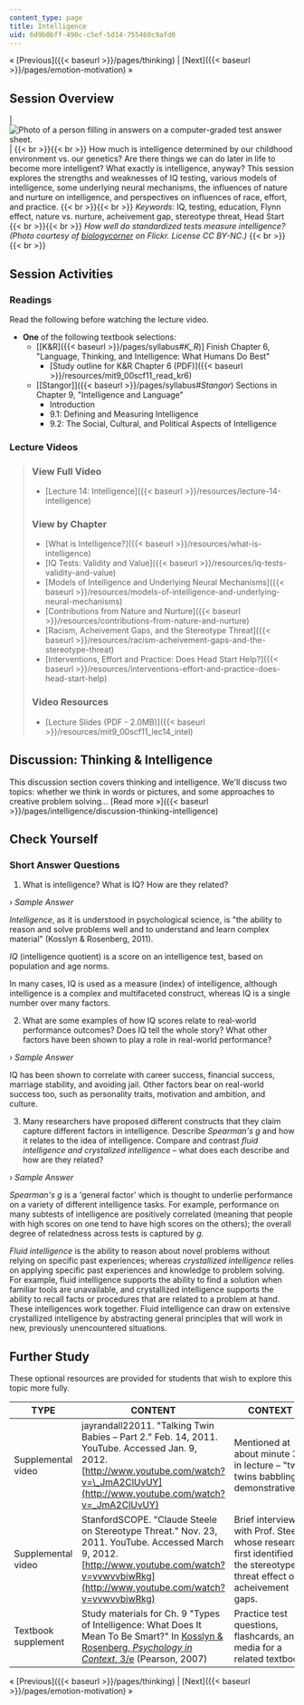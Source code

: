 ```yaml
---
content_type: page
title: Intelligence
uid: 6d9b0bff-490c-c5ef-5d14-755460c9afd0
---
```


« [Previous]({{< baseurl >}}/pages/thinking) | [Next]({{< baseurl >}}/pages/emotion-motivation) »

Session Overview
----------------

| ![Photo of a person filling in answers on a computer-graded test answer sheet.](BASEURL_PLACEHOLDER/resources/lec14_chp) |  {{< br >}}{{< br >}} How much is intelligence determined by our childhood environment vs. our genetics? Are there things we can do later in life to become more intelligent? What exactly is intelligence, anyway? This session explores the strengths and weaknesses of IQ testing, various models of intelligence, some underlying neural mechanisms, the influences of nature and nurture on intelligence, and perspectives on influences of race, effort, and practice. {{< br >}}{{< br >}} _Keywords_: IQ, testing, education, Flynn effect, nature vs. nurture, acheivement gap, stereotype threat, Head Start {{< br >}}{{< br >}} _How well do standardized tests measure intelligence? (Photo courtesy of [biologycorner](http://www.flickr.com/photos/40964293@N07/4728093020) on Flickr. License CC BY-NC.)_ {{< br >}}{{< br >}}  

Session Activities
------------------

### Readings

Read the following before watching the lecture video.

*   **One** of the following textbook selections:
    *   \[[K&R]({{< baseurl >}}/pages/syllabus#_K_R_)\] Finish Chapter 6, "Language, Thinking, and Intelligence: What Humans Do Best"
        *   [Study outline for K&R Chapter 6 (PDF)]({{< baseurl >}}/resources/mit9_00scf11_read_kr6)
    *   [\[Stangor\]]({{< baseurl >}}/pages/syllabus#_Stangor_) Sections in Chapter 9, "Intelligence and Language"
        *   Introduction
        *   9.1: Defining and Measuring Intelligence
        *   9.2: The Social, Cultural, and Political Aspects of Intelligence

### Lecture Videos

> ### View Full Video
> 
> *   [Lecture 14: Intelligence]({{< baseurl >}}/resources/lecture-14-intelligence)
> 
> ### View by Chapter
> 
> *   [What is Intelligence?]({{< baseurl >}}/resources/what-is-intelligence)
> *   [IQ Tests: Validity and Value]({{< baseurl >}}/resources/iq-tests-validity-and-value)
> *   [Models of Intelligence and Underlying Neural Mechanisms]({{< baseurl >}}/resources/models-of-intelligence-and-underlying-neural-mechanisms)
> *   [Contributions from Nature and Nurture]({{< baseurl >}}/resources/contributions-from-nature-and-nurture)
> *   [Racism, Acheivement Gaps, and the Stereotype Threat]({{< baseurl >}}/resources/racism-acheivement-gaps-and-the-stereotype-threat)
> *   [Interventions, Effort and Practice: Does Head Start Help?]({{< baseurl >}}/resources/interventions-effort-and-practice-does-head-start-help)
> 
> ### Video Resources
> 
> *   [Lecture Slides (PDF - 2.0MB)]({{< baseurl >}}/resources/mit9_00scf11_lec14_intel)

Discussion: Thinking & Intelligence
-----------------------------------

This discussion section covers thinking and intelligence. We'll discuss two topics: whether we think in words or pictures, and some approaches to creative problem solving… [Read more »]({{< baseurl >}}/pages/intelligence/discussion-thinking-intelligence)

Check Yourself
--------------

### Short Answer Questions

1) What is intelligence? What is IQ? How are they related?

› _Sample Answer_

_Intelligence_, as it is understood in psychological science, is "the ability to reason and solve problems well and to understand and learn complex material" (Kosslyn & Rosenberg, 2011).

_IQ_ (intelligence quotient) is a score on an intelligence test, based on population and age norms.

In many cases, IQ is used as a measure (index) of intelligence, although intelligence is a complex and multifaceted construct, whereas IQ is a single number over many factors.

2) What are some examples of how IQ scores relate to real-world performance outcomes? Does IQ tell the whole story? What other factors have been shown to play a role in real-world performance?

› _Sample Answer_

IQ has been shown to correlate with career success, financial success, marriage stability, and avoiding jail. Other factors bear on real-world success too, such as personality traits, motivation and ambition, and culture.

3) Many researchers have proposed different constructs that they claim capture different factors in intelligence. Describe _Spearman's g_ and how it relates to the idea of intelligence. Compare and contrast _fluid intelligence and crystalized intelligence_ – what does each describe and how are they related?

› _Sample Answer_

_Spearman's g_ is a 'general factor' which is thought to underlie performance on a variety of different intelligence tasks. For example, performance on many subtests of intelligence are positively correlated (meaning that people with high scores on one tend to have high scores on the others); the overall degree of relatedness across tests is captured by _g_.

_Fluid intelligence_ is the ability to reason about novel problems without relying on specific past experiences; whereas _crystallized intelligence_ relies on applying specific past experiences and knowledge to problem solving. For example, fluid intelligence supports the ability to find a solution when familiar tools are unavailable, and crystallized intelligence supports the ability to recall facts or procedures that are related to a problem at hand. These intelligences work together. Fluid intelligence can draw on extensive crystallized intelligence by abstracting general principles that will work in new, previously unencountered situations.

Further Study
-------------

These optional resources are provided for students that wish to explore this topic more fully.

| TYPE | CONTENT | CONTEXT |
| --- | --- | --- |
| Supplemental video | jayrandall22011. "Talking Twin Babies – Part 2." Feb. 14, 2011. YouTube. Accessed Jan. 9, 2012. [http://www.youtube.com/watch?v=\_JmA2ClUvUY](http://www.youtube.com/watch?v=_JmA2ClUvUY) | Mentioned at about minute 36 in lecture – "two twins babbling, demonstrative…" |
| Supplemental video | StanfordSCOPE. "Claude Steele on Stereotype Threat." Nov. 23, 2011. YouTube. Accessed March 9, 2012. [http://www.youtube.com/watch?v=vvwvvbiwRkg](http://www.youtube.com/watch?v=vvwvvbiwRkg) | Brief interview with Prof. Steele, whose research first identified the stereotype threat effect on acheivement gaps. |
| Textbook supplement | Study materials for Ch. 9 "Types of Intelligence: What Does It Mean To Be Smart?" In [Kosslyn & Rosenberg, _Psychology in Context_, 3/e](http://www.pearsonhighered.com/educator/product/Fundamentals-of-Psychology-in-Context/9780205507573.page) (Pearson, 2007) | Practice test questions, flashcards, and media for a related textbook 

« [Previous]({{< baseurl >}}/pages/thinking) | [Next]({{< baseurl >}}/pages/emotion-motivation) »